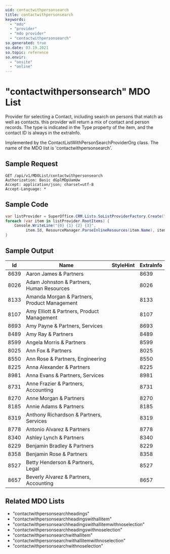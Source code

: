 ```yaml
---
uid: contactwithpersonsearch
title: contactwithpersonsearch
keywords:
  - "mdo"
  - "provider"
  - "mdo provider"
  - "contactwithpersonsearch"
so.generated: true
so.date: 03.19.2021
so.topic: reference
so.envir:
  - "onsite"
  - "online"
---
```


# "contactwithpersonsearch" MDO List
Provider for selecting a Contact, including search on persons that match as well as contacts. this provider will
return a mix of contact and person records. The type is indicated in the Type property of the item, and the contact
ID is always in the extraInfo.



Implemented by the <see cref="T:SuperOffice.CRM.Lists.ContactListWithPersonSearchProviderOrg">ContactListWithPersonSearchProviderOrg</see> class.
The name of the MDO list is 'contactwithpersonsearch'.




## Sample Request

```http!
GET /api/v1/MDOList/contactwithpersonsearch
Authorization: Basic dGplMDpUamUw
Accept: application/json; charset=utf-8
Accept-Language: *

```

## Sample Code
```cs
var listProvider = SuperOffice.CRM.Lists.SoListProviderFactory.Create("contactwithpersonsearch", forceFlatList: true);
foreach (var item in listProvider.RootItems) {
    Console.WriteLine("{0} {1} {2} {3}", 
         item.Id, ResourceManager.ParseInlineResources(item.Name), item.StyleHint, item.ExtraInfo);
}
```

## Sample Output

|Id   | Name  |StyleHint|ExtraInfo |
| --- | ----- | ------- | -------- |
|8639| Aaron James & Partners||8639|
|8026| Adam Johnston & Partners, Human Resources||8026|
|8133| Amanda Morgan & Partners, Product Management||8133|
|8107| Amy Elliott & Partners, Product Management||8107|
|8693| Amy Payne & Partners, Services||8693|
|8489| Amy Ray & Partners||8489|
|8599| Angela Morris & Partners||8599|
|8025| Ann Fox & Partners||8025|
|8550| Ann Rose & Partners, Engineering||8550|
|8225| Anna Alexander & Partners||8225|
|8981| Anna Evans & Partners, Services||8981|
|8731| Anne Frazier & Partners, Accounting||8731|
|8270| Anne Morgan & Partners||8270|
|8185| Annie Adams & Partners||8185|
|8319| Anthony Richardson & Partners, Services||8319|
|8778| Antonio Alvarez & Partners||8778|
|8340| Ashley Lynch & Partners||8340|
|8229| Benjamin Bradley & Partners||8229|
|8358| Benjamin Rose & Partners||8358|
|8527| Betty Henderson & Partners, Legal||8527|
|8657| Beverly Alvarez & Partners, Accounting||8657|


## Related MDO Lists

* "contactwithpersonsearchheadings"
* "contactwithpersonsearchheadingswithallitem"
* "contactwithpersonsearchheadingswithallitemwithnoselection"
* "contactwithpersonsearchheadingswithnoselection"
* "contactwithpersonsearchwithallitem"
* "contactwithpersonsearchwithallitemwithnoselection"
* "contactwithpersonsearchwithnoselection"
